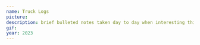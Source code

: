 ```yaml
---
name: Truck Logs
picture: 
description: brief bulleted notes taken day to day when interesting things happen living out in the wild
gif:
year: 2023
---
```

